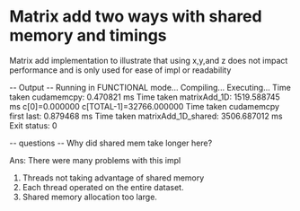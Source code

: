 # Matrix add two ways with shared memory and timings

Matrix add implementation to illustrate that using x,y,and z does not impact performance and is only used for ease of impl or readability

-- Output --
Running in FUNCTIONAL mode...
Compiling...
Executing...
Time taken cudamemcpy: 0.470821 ms
Time taken matrixAdd_1D: 1519.588745 ms
c[0]=0.000000 c[TOTAL-1]=32766.000000
Time taken cudamemcpy first last: 0.879468 ms
Time taken matrixAdd_1D_shared: 3506.687012 ms
Exit status: 0

-- questions --
Why did shared mem take longer here?

Ans: There were many problems with this impl

1. Threads not taking advantage of shared memory
2. Each thread operated on the entire dataset.
3. Shared memory allocation too large.


